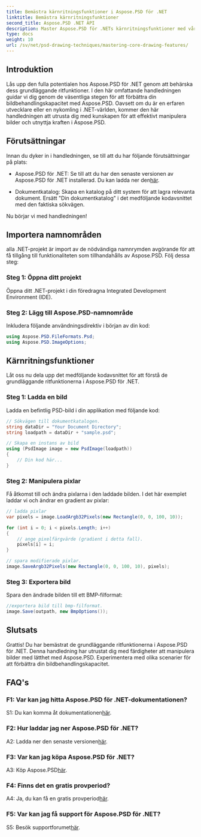 ```yaml
---
title: Bemästra kärnritningsfunktioner i Aspose.PSD för .NET
linktitle: Bemästra kärnritningsfunktioner
second_title: Aspose.PSD .NET API
description: Master Aspose.PSD för .NETs kärnritningsfunktioner med vår steg-för-steg handledning. Förbättra bildbehandlingsfärdigheter utan ansträngning.
type: docs
weight: 10
url: /sv/net/psd-drawing-techniques/mastering-core-drawing-features/
---
```

## Introduktion

Lås upp den fulla potentialen hos Aspose.PSD för .NET genom att behärska dess grundläggande ritfunktioner. I den här omfattande handledningen guidar vi dig genom de väsentliga stegen för att förbättra din bildbehandlingskapacitet med Aspose.PSD. Oavsett om du är en erfaren utvecklare eller en nykomling i .NET-världen, kommer den här handledningen att utrusta dig med kunskapen för att effektivt manipulera bilder och utnyttja kraften i Aspose.PSD.

## Förutsättningar

Innan du dyker in i handledningen, se till att du har följande förutsättningar på plats:

-  Aspose.PSD för .NET: Se till att du har den senaste versionen av Aspose.PSD för .NET installerad. Du kan ladda ner den[här](https://releases.aspose.com/psd/net/).

- Dokumentkatalog: Skapa en katalog på ditt system för att lagra relevanta dokument. Ersätt "Din dokumentkatalog" i det medföljande kodavsnittet med den faktiska sökvägen.

Nu börjar vi med handledningen!

## Importera namnområden

alla .NET-projekt är import av de nödvändiga namnrymden avgörande för att få tillgång till funktionaliteten som tillhandahålls av Aspose.PSD. Följ dessa steg:

### Steg 1: Öppna ditt projekt

Öppna ditt .NET-projekt i din föredragna Integrated Development Environment (IDE).

### Steg 2: Lägg till Aspose.PSD-namnområde

Inkludera följande användningsdirektiv i början av din kod:

```csharp
using Aspose.PSD.FileFormats.Psd;
using Aspose.PSD.ImageOptions;
```

## Kärnritningsfunktioner

Låt oss nu dela upp det medföljande kodavsnittet för att förstå de grundläggande ritfunktionerna i Aspose.PSD för .NET.

### Steg 1: Ladda en bild

Ladda en befintlig PSD-bild i din applikation med följande kod:

```csharp
// Sökvägen till dokumentkatalogen.
string dataDir = "Your Document Directory";
string loadpath = dataDir + "sample.psd";

// Skapa en instans av bild
using (PsdImage image = new PsdImage(loadpath))
{
    // Din kod här...
}
```

### Steg 2: Manipulera pixlar

Få åtkomst till och ändra pixlarna i den laddade bilden. I det här exemplet laddar vi och ändrar en gradient av pixlar:

```csharp
// ladda pixlar
var pixels = image.LoadArgb32Pixels(new Rectangle(0, 0, 100, 10));

for (int i = 0; i < pixels.Length; i++)
{
    // ange pixelfärgvärde (gradient i detta fall).
    pixels[i] = i;
}

// spara modifierade pixlar.
image.SaveArgb32Pixels(new Rectangle(0, 0, 100, 10), pixels);
```

### Steg 3: Exportera bild

Spara den ändrade bilden till ett BMP-filformat:

```csharp
//exportera bild till bmp-filformat.
image.Save(outpath, new BmpOptions());
```

## Slutsats

Grattis! Du har bemästrat de grundläggande ritfunktionerna i Aspose.PSD för .NET. Denna handledning har utrustat dig med färdigheter att manipulera bilder med lätthet med Aspose.PSD. Experimentera med olika scenarier för att förbättra din bildbehandlingskapacitet.

## FAQ's

### F1: Var kan jag hitta Aspose.PSD för .NET-dokumentationen?

 S1: Du kan komma åt dokumentationen[här](https://reference.aspose.com/psd/net/).

### F2: Hur laddar jag ner Aspose.PSD för .NET?

 A2: Ladda ner den senaste versionen[här](https://releases.aspose.com/psd/net/).

### F3: Var kan jag köpa Aspose.PSD för .NET?

 A3: Köp Aspose.PSD[här](https://purchase.aspose.com/buy).

### F4: Finns det en gratis provperiod?

 A4: Ja, du kan få en gratis provperiod[här](https://releases.aspose.com/).

### F5: Var kan jag få support för Aspose.PSD för .NET?

 S5: Besök supportforumet[här](https://forum.aspose.com/c/psd/34).